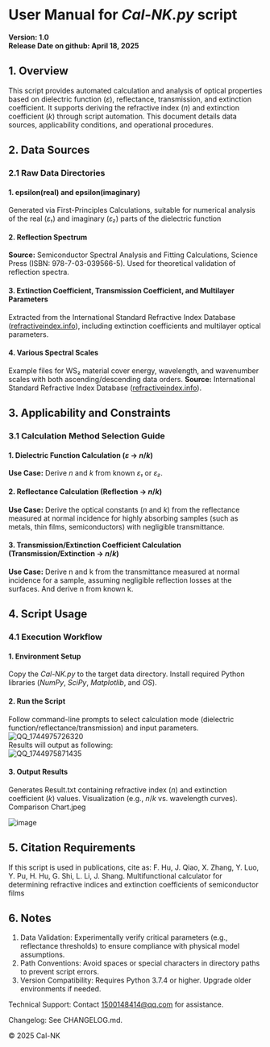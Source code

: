 # User Manual for *Cal-NK.py* script
**Version: 1.0**  
**Release Date on github: April 18, 2025**

## 1. Overview
This script provides automated calculation and analysis of optical properties based on dielectric function (*ε*), reflectance, transmission, and extinction coefficient. It supports deriving the refractive index (*n*) and extinction coefficient (*k*) through script automation. This document details data sources, applicability conditions, and operational procedures.

## 2. Data Sources
### 2.1 Raw Data Directories
#### 1.	epsilon(real) and epsilon(imaginary)
Generated via First-Principles Calculations, suitable for numerical analysis of the real (*ε₁*) and imaginary (*ε₂*) parts of the dielectric function
#### 2.	Reflection Spectrum
**Source:** Semiconductor Spectral Analysis and Fitting Calculations, Science Press (ISBN: 978-7-03-039566-5). Used for theoretical validation of reflection spectra.
#### 3.	Extinction Coefficient, Transmission Coefficient, and Multilayer Parameters
Extracted from the International Standard Refractive Index Database ([refractiveindex.info](https://refractiveindex.info/)), including extinction coefficients and multilayer optical parameters.
#### 4.	Various Spectral Scales
Example files for WS₂ material cover energy, wavelength, and wavenumber scales with both ascending/descending data orders.
**Source:** International Standard Refractive Index Database ([refractiveindex.info](https://refractiveindex.info/)).

## 3. Applicability and Constraints
### 3.1 Calculation Method Selection Guide
#### 1.	Dielectric Function Calculation (*ε* → *n*/*k*)
**Use Case:** Derive *n* and *k* from known *ε₁* or *ε₂*.
#### 2.	Reflectance Calculation (Reflection → *n*/*k*)
**Use Case:** Derive the optical constants (*n* and *k*) from the reflectance measured at normal incidence for highly absorbing samples (such as metals, thin films, semiconductors) with negligible transmittance.
#### 3.	Transmission/Extinction Coefficient Calculation (Transmission/Extinction → *n*/*k*)
**Use Case:** Derive n and k from the transmittance measured at normal incidence for a sample, assuming negligible reflection losses at the surfaces.
And derive n from known k. 

## 4. Script Usage
### 4.1 Execution Workflow
#### 1.	Environment Setup
Copy the *Cal-NK.py* to the target data directory.
Install required Python libraries (*NumPy*, *SciPy*, *Matplotlib*, and *OS*).
#### 2.	Run the Script
Follow command-line prompts to select calculation mode (dielectric function/reflectance/transmission) and input parameters.  
![QQ_1744975726320](https://github.com/user-attachments/assets/09c843df-a214-47e3-9e36-bbdae68d3141)  
Results will output as following:  
![QQ_1744975871435](https://github.com/user-attachments/assets/54db3da1-2f91-4444-b7f1-7f8681ac94b3)  
#### 3.	Output Results
Generates Result.txt containing refractive index (*n*) and extinction coefficient (*k*) values.
Visualization (e.g., *n*/*k* vs. wavelength curves). Comparison Chart.jpeg

![image](https://github.com/user-attachments/assets/f99c1e66-f5ad-4491-86e1-d1c4a1c9302a)

## 5. Citation Requirements
If this script is used in publications, cite as:
F. Hu, J. Qiao, X. Zhang, Y. Luo, Y. Pu, H. Hu, G. Shi, L. Li, J. Shang. Multifunctional calculator for determining refractive indices and extinction coefficients of semiconductor films

## 6. Notes
1.	Data Validation: Experimentally verify critical parameters (e.g., reflectance thresholds) to ensure compliance with physical model assumptions.
2.	Path Conventions: Avoid spaces or special characters in directory paths to prevent script errors.
3.	Version Compatibility: Requires Python 3.7.4 or higher. Upgrade older environments if needed.

Technical Support: Contact 1500148414@qq.com for assistance.

Changelog: See CHANGELOG.md.

© 2025 Cal-NK


